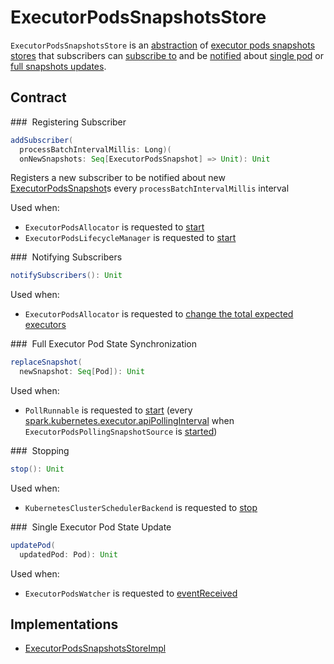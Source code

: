 # ExecutorPodsSnapshotsStore

`ExecutorPodsSnapshotsStore` is an [abstraction](#contract) of [executor pods snapshots stores](#implementations) that subscribers can [subscribe to](#addSubscriber) and be [notified](#notifySubscribers) about [single pod](#updatePod) or [full snapshots updates](#replaceSnapshot).

## Contract

### <span id="addSubscriber"> Registering Subscriber

```scala
addSubscriber(
  processBatchIntervalMillis: Long)(
  onNewSnapshots: Seq[ExecutorPodsSnapshot] => Unit): Unit
```

Registers a new subscriber to be notified about new [ExecutorPodsSnapshot](ExecutorPodsSnapshot.md)s every `processBatchIntervalMillis` interval

Used when:

* `ExecutorPodsAllocator` is requested to [start](ExecutorPodsAllocator.md#start)
* `ExecutorPodsLifecycleManager` is requested to [start](ExecutorPodsLifecycleManager.md#start)

### <span id="notifySubscribers"> Notifying Subscribers

```scala
notifySubscribers(): Unit
```

Used when:

* `ExecutorPodsAllocator` is requested to [change the total expected executors](ExecutorPodsAllocator.md#setTotalExpectedExecutors)

### <span id="replaceSnapshot"> Full Executor Pod State Synchronization

```scala
replaceSnapshot(
  newSnapshot: Seq[Pod]): Unit
```

Used when:

* `PollRunnable` is requested to [start](PollRunnable.md#run) (every [spark.kubernetes.executor.apiPollingInterval](configuration-properties.md#spark.kubernetes.executor.apiPollingInterval) when `ExecutorPodsPollingSnapshotSource` is [started](ExecutorPodsPollingSnapshotSource.md#start))

### <span id="stop"> Stopping

```scala
stop(): Unit
```

Used when:

* `KubernetesClusterSchedulerBackend` is requested to [stop](KubernetesClusterSchedulerBackend.md#stop)

### <span id="updatePod"> Single Executor Pod State Update

```scala
updatePod(
  updatedPod: Pod): Unit
```

Used when:

* `ExecutorPodsWatcher` is requested to [eventReceived](ExecutorPodsWatcher.md#eventReceived)

## Implementations

* [ExecutorPodsSnapshotsStoreImpl](ExecutorPodsSnapshotsStoreImpl.md)
